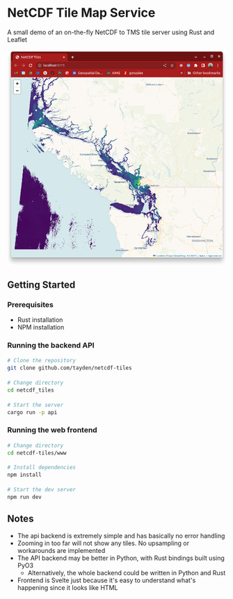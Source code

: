 # NetCDF Tile Map Service

A small demo of an on-the-fly NetCDF to TMS tile server using Rust and Leaflet

![Screenshot](assets/img.png)

## Getting Started

### Prerequisites

- Rust installation
- NPM installation

### Running the backend API

```bash
# Clone the repository
git clone github.com/tayden/netcdf-tiles

# Change directory
cd netcdf_tiles

# Start the server
cargo run -p api
```

### Running the web frontend

```bash
# Change directory
cd netcdf-tiles/www

# Install dependencies
npm install

# Start the dev server
npm run dev
```


## Notes

- The api backend is extremely simple and has basically no error handling
- Zooming in too far will not show any tiles. No upsampling or workarounds are implemented
- The API backend may be better in Python, with Rust bindings built using PyO3
  - Alternatively, the whole backend could be written in Python and Rust
- Frontend is Svelte just because it's easy to understand what's happening since it looks like HTML
